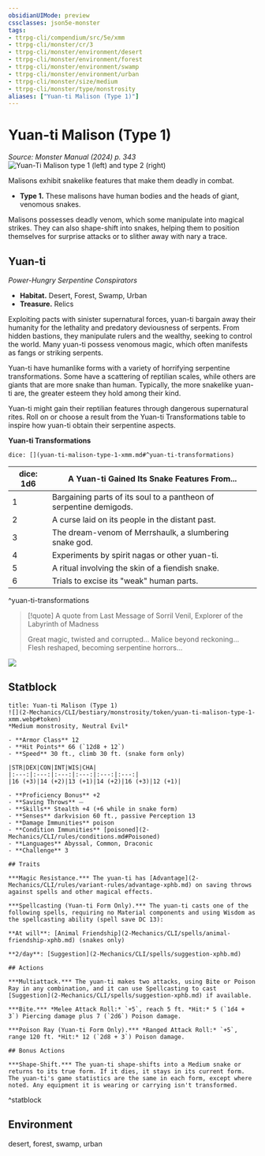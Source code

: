 ```yaml
---
obsidianUIMode: preview
cssclasses: json5e-monster
tags:
- ttrpg-cli/compendium/src/5e/xmm
- ttrpg-cli/monster/cr/3
- ttrpg-cli/monster/environment/desert
- ttrpg-cli/monster/environment/forest
- ttrpg-cli/monster/environment/swamp
- ttrpg-cli/monster/environment/urban
- ttrpg-cli/monster/size/medium
- ttrpg-cli/monster/type/monstrosity
aliases: ["Yuan-ti Malison (Type 1)"]
---
```

# Yuan-ti Malison (Type 1)
*Source: Monster Manual (2024) p. 343*  
![Yuan-Ti Malison type 1 (left) and type 2 (right)](2-Mechanics/CLI/bestiary/monstrosity/img/yuan-ti-malison-type-1-and-yuan-ti-malison-type-2.webp#right)

Malisons exhibit snakelike features that make them deadly in combat.

- **Type 1.** These malisons have human bodies and the heads of giant, venomous snakes.  

Malisons possesses deadly venom, which some manipulate into magical strikes. They can also shape-shift into snakes, helping them to position themselves for surprise attacks or to slither away with nary a trace.

## Yuan-ti

*Power-Hungry Serpentine Conspirators*

- **Habitat.** Desert, Forest, Swamp, Urban  
- **Treasure.** Relics  

Exploiting pacts with sinister supernatural forces, yuan-ti bargain away their humanity for the lethality and predatory deviousness of serpents. From hidden bastions, they manipulate rulers and the wealthy, seeking to control the world. Many yuan-ti possess venomous magic, which often manifests as fangs or striking serpents.

Yuan-ti have humanlike forms with a variety of horrifying serpentine transformations. Some have a scattering of reptilian scales, while others are giants that are more snake than human. Typically, the more snakelike yuan-ti are, the greater esteem they hold among their kind.

Yuan-ti might gain their reptilian features through dangerous supernatural rites. Roll on or choose a result from the Yuan-ti Transformations table to inspire how yuan-ti obtain their serpentine aspects.

**Yuan-ti Transformations**

`dice: [](yuan-ti-malison-type-1-xmm.md#^yuan-ti-transformations)`

| dice: 1d6 | A Yuan-ti Gained Its Snake Features From... |
|-----------|---------------------------------------------|
| 1 | Bargaining parts of its soul to a pantheon of serpentine demigods. |
| 2 | A curse laid on its people in the distant past. |
| 3 | The dream-venom of Merrshaulk, a slumbering snake god. |
| 4 | Experiments by spirit nagas or other yuan-ti. |
| 5 | A ritual involving the skin of a fiendish snake. |
| 6 | Trials to excise its "weak" human parts. |
^yuan-ti-transformations

> [!quote] A quote from Last Message of Sorril Venil, Explorer of the Labyrinth of Madness  
> 
> Great magic, twisted and corrupted... Malice beyond reckoning... Flesh reshaped, becoming serpentine horrors...


![](2-Mechanics/CLI/bestiary/monstrosity/img/yuan-ti.webp#center)

## Statblock

```ad-statblock
title: Yuan-ti Malison (Type 1)
![](2-Mechanics/CLI/bestiary/monstrosity/token/yuan-ti-malison-type-1-xmm.webp#token)
*Medium monstrosity, Neutral Evil*

- **Armor Class** 12 
- **Hit Points** 66 (`12d8 + 12`) 
- **Speed** 30 ft., climb 30 ft. (snake form only)

|STR|DEX|CON|INT|WIS|CHA|
|:---:|:---:|:---:|:---:|:---:|:---:|
|16 (+3)|14 (+2)|13 (+1)|14 (+2)|16 (+3)|12 (+1)|

- **Proficiency Bonus** +2
- **Saving Throws** ⏤
- **Skills** Stealth +4 (+6 while in snake form)
- **Senses** darkvision 60 ft., passive Perception 13
- **Damage Immunities** poison
- **Condition Immunities** [poisoned](2-Mechanics/CLI/rules/conditions.md#Poisoned)
- **Languages** Abyssal, Common, Draconic
- **Challenge** 3

## Traits

***Magic Resistance.*** The yuan-ti has [Advantage](2-Mechanics/CLI/rules/variant-rules/advantage-xphb.md) on saving throws against spells and other magical effects.

***Spellcasting (Yuan-ti Form Only).*** The yuan-ti casts one of the following spells, requiring no Material components and using Wisdom as the spellcasting ability (spell save DC 13):

**At will**: [Animal Friendship](2-Mechanics/CLI/spells/animal-friendship-xphb.md) (snakes only)

**2/day**: [Suggestion](2-Mechanics/CLI/spells/suggestion-xphb.md)

## Actions

***Multiattack.*** The yuan-ti makes two attacks, using Bite or Poison Ray in any combination, and it can use Spellcasting to cast [Suggestion](2-Mechanics/CLI/spells/suggestion-xphb.md) if available.

***Bite.*** *Melee Attack Roll:* `+5`, reach 5 ft. *Hit:* 5 (`1d4 + 3`) Piercing damage plus 7 (`2d6`) Poison damage.

***Poison Ray (Yuan-ti Form Only).*** *Ranged Attack Roll:* `+5`, range 120 ft. *Hit:* 12 (`2d8 + 3`) Poison damage.

## Bonus Actions

***Shape-Shift.*** The yuan-ti shape-shifts into a Medium snake or returns to its true form. If it dies, it stays in its current form. The yuan-ti's game statistics are the same in each form, except where noted. Any equipment it is wearing or carrying isn't transformed.
```
^statblock

## Environment

desert, forest, swamp, urban